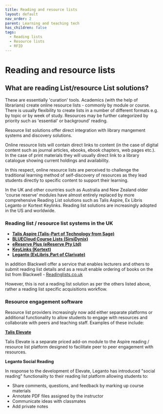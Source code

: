 ```yaml
---
title: Reading and resource lists
layout: default
nav_order: 2
parent: Learning and teaching tech
has_children: false
tags:
  - Reading lists
  - Resource lists
  - RFID
---
```

# Reading and resource lists

## What are reading List/resource List solutions?

These are essentially 'curation' tools. Academics (with the help of librarians) create online resource lists - commonly by module or course. There is usually flexibility to create lists in a number of different formats e.g. by topic or by week of study. Resources may be further categorized by priority such as 'essential' or background' reading. 

Resource list solutions offer direct integration with library mangement systems and discovery solutions.

Online resource lists will contain direct links to content (in the case of digital content such as journal articles, ebooks, ebook chapters, web pages etc.). In the case of print materials they will usually direct link to a library catalogue showing current holdings and availability.

In this respect, online resource lists are perceived to challenge the traditional learning method of self-discovery of resources as they lead students directly to specific content to support their learning.

In the UK and other countries such as Australia and New Zealand older 'course reserve' modules have almost entirely replaced by more comprehensive Reading List solutions such as Talis Aspire, Ex Libris Leganto or Kortext Keylinks. Reading list solutions are increasingly adopted in the US and worldwide.

### Reading list / resource list systems in the UK

* **[Talis Aspire (Talis-Part of Technology from Sage)](https://talis.com/talis-aspire/)**
* **[BLUECloud Course Lists (SirsiDynix)](https://www.sirsidynix.com/bluecloud-course-lists/)**
* **[eReserve Plus (eReserve Pty Ltd)](https://www.ereserve.com.au/)**
* **[KeyLinks (Kortext)](https://www.kortext.com/keylinks/)**
* **[Leganto (ExLibris,Part of Clarivate)](https://exlibrisgroup.com/products/leganto-reading-list-management-system/)**

In addition Blackwell offer a service that enables lecturers and others to submit reading list details and as a result enable ordering of books on the list from Blackwell - [Readinglists.co.uk](https://blackwells.co.uk/rsl/index.dfp)

However, this is not a reading list solution as per the others listed above, rather a reading list specific acquisitions workflow.

### Resource engagement software

Resource list providers increasingly now add either separate platforms or additional functionality to allow students to engage with resources and collaborate with peers and teaching staff. Examples of these include:

**[Talis Elevate](https://talis.com/talis-elevate/)**

Talis Elevate is a separate priced add-on module to the Aspire reading / resource list platform designed to facilitate peer to peer engagement with resources.

**Leganto Social Reading**

In response to the development of Elevate, Leganto has introduced "social reading" functionality to their reading list platform allowing students to:

* Share comments, questions, and feedback by marking up course materials
* Annotate PDF files assigned by the instructor
* Communicate ideas with classmates
* Add private notes

[](https://talis.com/talis-elevate/)

